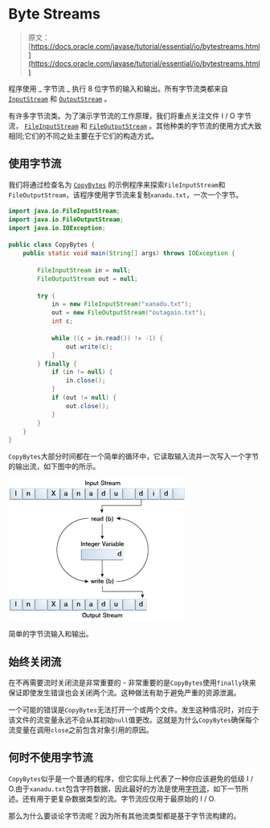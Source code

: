 # Byte Streams

> 原文： [https://docs.oracle.com/javase/tutorial/essential/io/bytestreams.html](https://docs.oracle.com/javase/tutorial/essential/io/bytestreams.html)

程序使用 _ 字节流 _ 执行 8 位字节的输入和输出。所有字节流类都来自 [`InputStream`](https://docs.oracle.com/javase/8/docs/api/java/io/InputStream.html) 和 [`OutputStream`](https://docs.oracle.com/javase/8/docs/api/java/io/OutputStream.html) 。

有许多字节流类。为了演示字节流的工作原理，我们将重点关注文件 I / O 字节流， [`FileInputStream`](https://docs.oracle.com/javase/8/docs/api/java/io/FileInputStream.html) 和 [`FileOutputStream`](https://docs.oracle.com/javase/8/docs/api/java/io/FileOutputStream.html) 。其他种类的字节流的使用方式大致相同;它们的不同之处主要在于它们的构造方式。

## 使用字节流

我们将通过检查名为 [`CopyBytes`](examples/CopyBytes.java) 的示例程序来探索`FileInputStream`和`FileOutputStream`，该程序使用字节流来复制`xanadu.txt`，一次一个字节。

```java
import java.io.FileInputStream;
import java.io.FileOutputStream;
import java.io.IOException;

public class CopyBytes {
    public static void main(String[] args) throws IOException {

        FileInputStream in = null;
        FileOutputStream out = null;

        try {
            in = new FileInputStream("xanadu.txt");
            out = new FileOutputStream("outagain.txt");
            int c;

            while ((c = in.read()) != -1) {
                out.write(c);
            }
        } finally {
            if (in != null) {
                in.close();
            }
            if (out != null) {
                out.close();
            }
        }
    }
}

```

`CopyBytes`大部分时间都在一个简单的循环中，它读取输入流并一次写入一个字节的输出流，如下图中的所示。

![Simple byte stream input and output.](img/7b52a3f445695cdc1989375ba639d9b2.jpg)

简单的字节流输入和输出。



## 始终关闭流

在不再需要流时关闭流是非常重要的 - 非常重要的是`CopyBytes`使用`finally`块来保证即使发生错误也会关闭两个流。这种做法有助于避免严重的资源泄漏。

一个可能的错误是`CopyBytes`无法打开一个或两个文件。发生这种情况时，对应于该文件的流变量永远不会从其初始`null`值更改。这就是为什么`CopyBytes`确保每个流变量在调用`close`之前包含对象引用的原因。

## 何时不使用字节流

`CopyBytes`似乎是一个普通的程序，但它实际上代表了一种你应该避免的低级 I / O.由于`xanadu.txt`包含字符数据，因此最好的方法是使用[字符流](charstreams.html)，如下一节所述。还有用于更复杂数据类型的流。字节流应仅用于最原始的 I / O.

那么为什么要谈论字节流呢？因为所有其他流类型都是基于字节流构建的。
